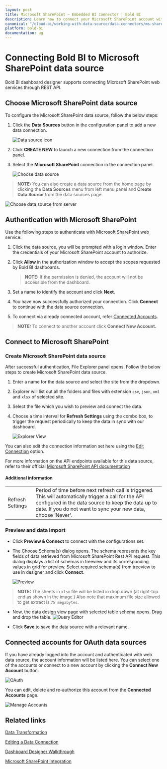 ```yaml
---
layout: post
title: Microsoft SharePoint – Embedded BI Connector | Bold BI
description: Learn how to connect your Microsoft SharePoint account with Bold BI Embedded, read CSV, JSON, XML and XLSX files and create data source for widget configuration.
canonical: "/cloud-bi/working-with-data-source/data-connectors/ms-sharepoint/"
platform: bold-bi
documentation: ug
---
```


# Connecting Bold BI to Microsoft SharePoint data source
Bold BI dashboard designer supports connecting Microsoft SharePoint web services through REST API. 

## Choose Microsoft SharePoint data source
To configure the Microsoft SharePoint data source, follow the below steps:
1. Click the **Data Sources** button in the configuration panel to add a new data connection.

   ![Data source icon](/static/assets/embedded/working-with-datasource/data-connectors/images/common/DataSourcesIcon.png)

2. Click **CREATE NEW** to launch a new connection from the connection panel.
3. Select the **Microsoft SharePoint** connection in the connection panel.

   ![Choose data source](/static/assets/embedded/working-with-datasource/data-connectors/images/SharePoint/ChooseDS.png)

> **NOTE:**  You can also create a data source from the home page by clicking the **Data Sources** menu from left menu panel and **Create Data Source** from the data sources page.

   ![Choose data source from server](/static/assets/embedded/working-with-datasource/data-connectors/images/SharePoint/ChooseDS_server.png)

## Authentication with Microsoft SharePoint
Use the following steps to authenticate with Microsoft SharePoint web service:

1. Click the data source, you will be prompted with a login window. Enter the credentials of your Microsoft SharePoint account to authorize.
2. Click **Allow** in the authorization window to accept the scopes requested by Bold BI dashboards.

   > **NOTE:**  If the permission is denied, the account will not be accessible from the dashboard.

3. Set a name to identify the account and click **Next**. 
4. You have now successfully authorized your connection. Click **Connect** to continue with the data source connection.
5. To connect via already connected account, refer [Connected Accounts](/embedded-bi/working-with-data-source/data-connectors/ms-sharepoint/#connected-accounts-for-oauth-data-sources).

> **NOTE:**  To connect to another account click **Connect New Account.**


## Connect to Microsoft SharePoint
### Create Microsoft SharePoint data source
After successful authentication, File Explorer panel opens. Follow the below steps to create Microsoft SharePoint data source.
1. Enter a name for the data source and select the site from the dropdown.
2. Explorer will list out all the folders and files with extension `csv`, `json`, `xml` and `xlsx` of selected site.
3. Select the file which you wish to preview and connect the data.
4. Choose a time interval for **Refresh Settings** using the combo box, to trigger the request periodically to keep the data in sync with our dashboard. 

    ![Explorer View](/static/assets/embedded/working-with-datasource/data-connectors/images/SharePoint/Explorer.png)

You can also edit the connection information set here using the [Edit Connection](/embedded-bi/working-with-data-source/editing-a-data-connection/) option.

For more information on the API endpoints available for this data source, refer to their official [Microsoft SharePoint API documentation](https://docs.microsoft.com/en-us/graph/auth-register-app-v2)

#### Additional information
<table width="600">
<tr>
<td>
Refresh Settings
</td>
<td>
Period of time before next refresh call is triggered. This will automatically trigger a call for the API configured in the data source to keep the data up to date. If you do not want to sync your new data, choose ‘Never’.
</td>
</tr>
</table>

### Preview and data import
* Click **Preview & Connect** to connect with the configurations set.
* The Choose Schema(s) dialog opens. The schema represents the key fields of data retrieved from Microsoft SharePoint Rest API request. This dialog displays a list of schemas in treeview and its corresponding values in grid for preview. Select required schema(s) from treeview to use in designer and click **Connect**.

   ![Preview](/static/assets/embedded/working-with-datasource/data-connectors/images/common/ExcelPreview/Preview.png)

> **NOTE:**  The sheets in `xlsx` file will be listed in drop down (at right-top end as shown in the image.) Also note that maximum file size allowed to get extract is `75 megabytes`.

* Now, the data design view page with selected table schema opens. Drag and drop the table.
   ![Query Editor](/static/assets/embedded/working-with-datasource/data-connectors/images/common/ExcelPreview/QueryEditor.png)

* Click **Save** to save the data source with a relevant name.

## Connected accounts for OAuth data sources
If you have already logged into the account and authenticated with web data source, the account information will be listed here. You can select one of the accounts or connect to a new account by clicking the **Connect New Account** button.

   ![OAuth](/static/assets/embedded/working-with-datasource/data-connectors/images/SharePoint/OAuthDS.png)

You can edit, delete and re-authorize this account from the **Connected Accounts** page.

   ![Manage Accounts](/static/assets/embedded/working-with-datasource/data-connectors/images/SharePoint/ManageDS.png)

## Related links
[Data Transformation](/embedded-bi/working-with-data-source/transforming-data/joining-table/)

[Editing a Data Connection](/embedded-bi/working-with-data-source/editing-a-data-connection/)   

[Dashboard Designer Walkthrough](/embedded-bi/getting-started/quick-start/)

[Microsoft SharePoint Integration](https://www.boldbi.com/integrations/microsoft-sharepoint?utm_source=syncfusion&utm_medium=documentation&utm_campaign=boldbimssharepointintegration)
